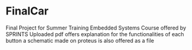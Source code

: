 # FinalCar
Final Project for Summer Training Embedded Systems Course offered by SPRINTS
Uploaded pdf offers explanation for the functionalities of each button
a schematic made on proteus is also offered as a file
